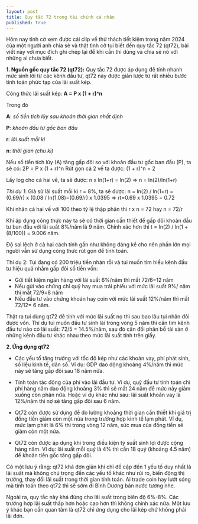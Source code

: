 ```yaml
---
layout: post
title: Quy tắc 72 trong tài chính cá nhân
published: true
---
```


Hôm nay tình cờ xem được cái clip về thử thách tiết kiệm trong năm 2024 của một người anh chia sẻ và thật tình cờ tui biết đến quy tắc 72 (qt72), bài viết này với mục đích ghi chép lại để khi cần thì dùng và chia sẻ nó với những ai chưa biết.

**1. Nguồn gốc quy tắc 72 (qt72):**
Quy tắc 72 được áp dụng để tính nhanh mức sinh lời từ các kênh đầu tư, qt72 này được giản lược từ rất nhiều bước tính toán phức tạp của lãi suất kép.

Công thức lãi suất kép: **A = P x (1 + r)^n**

Trong đó

**A**: _số tiền tích lũy sau khoản thời gian nhất định_

**P**: _khoản đầu tư gốc ban đầu_

**r**: _lãi suất mỗi kì_

**n**: _thời gian (chu kì)_

Nếu số tiền tích lũy (A) tăng gấp đôi so với khoản đầu tư gốc ban đầu (P), ta sẽ có:
2P = P x (1 + r)^n
Rút gọn cả 2  vế ta được: (1 + r)^n = 2

Lấy log cho cả hai vế, ta sẽ được:  n x ln(1+r) = ln(2) => n = ln(2)/ln(1+r)

_Thí dụ 1_: Giả sử lãi suất mỗi kì r = 8%, ta sẽ được: 
n = ln(2) / ln(1+r) = (0.69/r) x (0.08 / ln(1.08)=(0.69/r) x 1.0395 => rt=0.69 x 1.0395 = 0.72

Khi nhân cả hai vế với 100 theo tỷ lệ thập phân thì r x n = 72 hay n = 72/r

Khi áp dụng công thức này ta sẽ có thời gian cần thiết để gấp đôi khoản đầu tư ban đầu với lãi suất 8%/năm là 9 năm. Chính xác hơn thì t = ln(2) / ln(1 + (8/100)) = 9.006 năm.

Độ sai lệch ở cả hai cách tính gần như không đáng kể cho nên phần lớn mọi người vẫn sử dụng công thức rút gọn để tính toán. 

Thí dụ 2: Tui đang có 200 triệu tiền nhàn rỗi và tui muốn tìm hiểu kênh đầu tư hiệu quả nhằm gấp đôi số tiền vốn:
- Gửi tiết kiệm ngân hàng với lãi suất 6%/năm thì mất 72/6=12 năm
- Nếu gửi vào chứng chỉ quỹ hay mua trái phiếu với mức lãi suất 9%/ năm thì mất 72/9=8 năm
- Nếu đầu tư vào chứng khoán hay coin với mức lãi suất 12%/năm thì mất 72/12= 6 năm.

Thật ra tui dùng qt72 để tính với mức lãi suất nọ thì sau bao lâu tui nhân đôi được vốn. Thí dụ tui muốn đầu tư sinh lãi trong vòng 5 năm thì cần tìm kênh đầu tư nào có lãi suất: 72/5 = 14.5%/năm, sau đó cân đối phân bổ tài sản ở những kênh đầu tư khác nhau theo mức lãi suất tính trên giấy.

**2. Ứng dụng qt72**

- Các yếu tố tăng trưởng với tốc độ kép như các khoản vay, phí phát sinh, số liệu kinh tế, dân số. Ví dụ: GDP dao động khoảng 4%/năm thì mức này sẽ tăng gấp đôi sau 18 năm nữa. 

- Tính toán tác động của phí vào lãi đầu tư. Ví dụ, quỹ đầu tư tính toán chi phí hàng năm dao động khoảng 3% thì sẽ mất 24 năm để mức này giảm xuống còn phân nửa. Hoặc ví dụ khác như sau: lãi suất khoản vay là 12%/năm thì nợ sẽ tăng gấp đôi sau 6 năm. 

- Qt72 còn được sử dụng để đo lường khoảng thời gian cần thiết khi giá trị đồng tiền giảm còn một nửa trong trường hợp kinh tế lạm phát. Ví dụ, mức lạm phát là 6% thì trong vòng 12 năm, sức mua của đồng tiền sẽ giảm còn một nửa. 

- Qt72 còn được áp dụng khi trong điều kiện tỷ suất sinh lợi được cộng hàng năm. Ví dụ: lãi suất mỗi quý là 4% thì cần 18 quý (khoảng 4.5 năm) để khoản tiền gốc tăng gấp đôi. 

Có một lưu ý rằng: qt72 khá đơn giản khi chỉ đề cập đến 1 yếu tố duy nhất là lãi suất mà không chú trọng đến các yếu tố khác như rủi ro, biến động thị trường, thay đổi lãi suất trong thời gian tính toán. Ai trade coin hay lướt sóng mà tính toán theo qt72 thì sẽ sớm đi Bình Dương bán nước tương nhe.

Ngoài ra, quy tắc này khá đúng cho lãi suất trong biên độ 6%-8%. Các trường hợp lãi suất thấp hơn hoặc cao hơn thì không chính xác nữa. Một lưu ý khác bạn cần quan tâm là qt72 chỉ ứng dụng cho lãi kép chứ không phải lãi đơn. 
